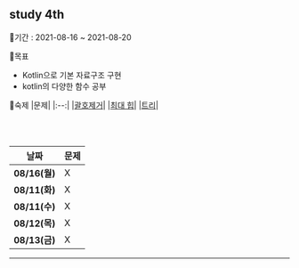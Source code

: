 ## study 4th
   
📅기간 : 2021-08-16 ~ 2021-08-20

🌱목표
  - Kotlin으로 기본 자료구조 구현
  - kotlin의 다양한 함수 공부

📃숙제
|문제|
|:--:|
|[괄호제거](https://www.acmicpc.net/problem/2800)|
|[최대 힙](https://www.acmicpc.net/problem/11279)|
|[트리](https://www.acmicpc.net/problem/4256)|
   
<br /><br />
   
|날짜|문제|
|:--:|:---|
|**08/16(월)**| X |
|**08/11(화)**| X |
|**08/11(수)**| X |
|**08/12(목)**| X |
|**08/13(금)**| X |

   *   *   *
